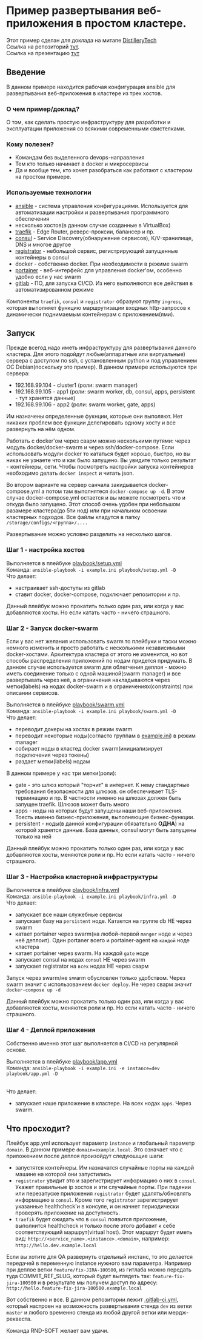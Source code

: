 # Пример развертывания веб-приложения в простом кластере.

Этот пример сделан для доклада на митапе [DistilleryTech](https://www.facebook.com/DistilleryRussia/posts/3200475796663282)
<br>Ссылка на репозиторий [тут](https://github.com/RND-SOFT/swarm-example).
<br>Ссылка на презентацию [тут](https://docs.google.com/presentation/d/1tXcIYyGL_9YnOSJCBA_Q51zVNvXJ2zMwMfOYB2T1zUk/edit?usp=sharing) 

## Введение

В данном примере находится рабочая конфигурация ansible для развертывания веб-приложения в кластере из трех хостов. 

### О чем пример/доклад?

О том, как сделать простую инфраструктуру для разработки и эксплуатации приложения со всякими современными свистелками. 

### Кому полезен?

* Командам без выделенного devops-направления
* Тем кто только начинает в docker и микросервисы
* Да и вообще тем, кто хочет разобраться как работают с кластером на простом примере.

### Используемые технологии

* [ansible](https://ru.wikipedia.org/wiki/Ansible) - система управления конфигурациями. Используется для автоматизации настройки и развертывания программного обеспечения
* несколько хостов(в данном случае созданные в VirtualBox)
* [traefik](https://docs.traefik.io/) - Edge Router, реверс-проксии, балансер и пр.
* [consul](https://www.consul.io/) - Service Discovery(обнаружение сервисов), K/V-хранилище, DNS и многое другое
* [registrator](https://github.com/gliderlabs/registrator) - небольшой сервис, регистрирующий запущенные контейнеры в consul
* docker - собственно docker. При необходимости в режиме swarm
* [portainer](https://www.portainer.io/) - веб-интерфейс для управления docker'ом, особенно удобно если у нас swarm
* [gitlab](https://about.gitlab.com/) - ПО, для запуска CI/CD. Из него выполняются все действия в автоматизированном режиме
  

Компоненты `traefik`, `consul` и `registrator` образуют группу `ingress`, которая выполняет функцию маршрутизации входных http-запросов к динамически поднимаемым контейнерам с приложением(ями).

## Запуск

Прежде всегод надо иметь инфраструктуру для развертывания данного кластера. Для этого подойдут любые(аппаратные или виртуальные) сервера с доступом по ssh, с установленным python и под управлением ОС Debian(поскольку это пример). В данном примере используются три сервера:
* 192.168.99.104 - cluster1 (роли: swarm manager)
* 192.168.99.105 - app1 (роли: swarm worker, db, consul, apps, persistent - тут хранятся данные)
* 192.168.99.106 - app2 (роли: swarm worker, gate, apps)

Им назначены определенные фукнции, которые они выполяют. Нет никаких проблем все функции делегировать одному хосту и все развернуть на нём одном.

Работать с docker'ом через сварм можно несколькими путями: через модуль docker/docker-swarm и через ssh/docker-compose. Если использовать модули docker то кататься будет хорошо, быстро, но вы никак не узнаете что и как было запущено. Вы увидите только результат - контейнеры, сети. Чтобы посмотреть настройки запуска контейнеров необходимо делать `docker inspect` и читать json. 

Во втором варианте на сервер санчала закидывается docker-compose.yml а потом там выполнятеся `docker-compose up -d`. В этом случае docker-compose.yml остается и вы можете посмотреть что и откуда было запущено. Этот способ очень удобен при небольшом разамере кластера(до 5ти нод) или при начальном освоении кластерных подходов. Все файлы кладутся в папку `/storage/configs/<группа>/....`


Развертывание можно условно разделить на несколько шагов.

### Шаг 1 - настройка хостов

Выполняется в плейбуке [playbook/setup.yml](ansible/playbook/setup.yml)
<br>Команда: `ansible-playbook -i example.ini playbook/setup.yml -D`
<br>Что делает:
* настраивает ssh-доступы из gitlab
* ставит docker, docker-compose, подключает репозитории и пр.

Данный плейбук можно прокатить только один раз, или когда у вас добавляются хосты. Но если катать часто - ничего страшного.

### Шаг 2 - Запуск docker-swarm

Если у вас нет желания использовать swarm то плейбуки и таски можно немного изменить и просто работать с несколькими независимыми docker-хостами. Архитектура кластера от этого не изменится, но вот способы распределения приложений по нодам придется придумать. В данном случае используется swarm для облегчения деплоя - можно иметь соединение только с одной машиной(swarm manager) и все развертывать через неё, а ограничения накладываются через метки(labels) на нодах docker-swarm и в ограничениях(constraints) при описании сервисов.

Выполняется в плейбуке [playbook/swarm.yml](ansible/playbook/swarm.yml)
<br>Команда: `ansible-playbook -i example.ini playbook/swarm.yml -D`
<br>Что делает:
* переводит докеры на хостах в режим swarm
* переводит некоторые ноды(согласто группам в [example.ini](ansible/example.ini)) в режим manager
* собирает ноды в кластед docker swarm(инициализирует подключения через токены)
* раздает метки(labels) нодам

В данном примере у нас три метки(роли):
* gate - это шлюз который "торчит" в интернет. К нему стандартные требования безопасности для шлюзов. он обеспечивает TLS-терминацию и пр. В частности именно на шлюзах должен быть запущен traefik. Шлюзов может быть много
* apps - ноды на которых будут запущены наши веб-приложения. Тоесть именно бизнес-приложения, выполняющие бизнес-функции. 
* persistent - ноды(в данной конфигурации обязательно **ОДНА**) на которой хранятся данные. База данных, consul могут быть запущены только на ней

Данный плейбук можно прокатить только один раз, или когда у вас добавляются хосты, меняются роли и пр. Но если катать часто - ничего страшного.

### Шаг 3 - Настройка кластерной инфраструктуры

Выполняется в плейбуке [playbook/infra.yml](ansible/playbook/infra.yml)
<br>Команда: `ansible-playbook -i example.ini playbook/infra.yml -D`
<br>Что делает:
* запускает все наши служебные сервисы
* запускает базу на `persistent` ноде. Катается на группе db НЕ через swarm
* катает portainer через swarm(на любой-первой `manger` ноде и через неё деплоит). Один portaner всего и portainer-agent на `каждой` ноде кластера
* катает portainer через swarm. На каждой `gate` ноде
* запускает consul на нодах `consul` НЕ через swarm
* запускает registrator на `всех` нодах НЕ через сварм

Запуск через swarm/не swarm обусловлен только удобством. Через swarm значит с использованием `docker deploy`. Не через сварм значит `docker-compose up -d`

Данный плейбук можно прокатить только один раз, или когда у вас добавляются хосты, меняются роли и пр. Но если катать часто - ничего страшного.

### Шаг 4 - Деплой приложения

Собственно именно этот шаг выполняется в CI/CD на регулярной основе. 

Выполняется в плейбуке [playbook/app.yml](ansible/playbook/app.yml)
<br>Команда: `ansible-playbook -i example.ini -e instance=dev playbook/app.yml -D`

<br>Что делает:
* запускает наше приложение в кластере. На всех нодах `apps`. Через swarm.


## Что просходит?

Плейбук app.yml использует параметр `instance` и глобальный параметр `domain`. В данном примере `domain=example.local`. Это означает что с приложением после деплоя произойдут следуюшщие шаги:
* запустятся контейнеры. Им назначатся случайные порты на каждой машине на которой они запустились
* `registrator` увидит это и зарегистрирует информацию о них в `consul`. Укажет правильные ip хостов и эти случайные порты. При падении или перезапуске приложения `registrator` будет удалять/обновлять информацию в `consul`. Кроме того `registrator` зарегистрирует указанные healthcheck'и в консуле, и он начнет периодически проверять приложение на доступность.
* `traefik` будет ожидать что в `consul` появится приложение, выполнится healthcheck и только после этого добавит к себе соответствующий маршрут(virtual host). Этот маршрут будет иметь вид: `http://<service_name>.<instance>.<domain>`, например: `http://hello.dev.example.local`

Если вы хотите для QA развернуть отдельный инстанс, то это делается передачей в переменную instance нужного вам параметра. Например при деплое ветки `feature/fix-JIRA-100500`, из гитлаба можно передать туда COMMIT_REF_SLUG, который будет выглядеть так: `feature-fix-jira-100500` и в результате мы получем доступ по адресу: `http://hello.feature-fix-jira-100500.example.local`


Вот собственно и все. В данном репозитории лежит [.gitlab-ci.yml](.gitlab-ci.yml), который настроен на возможность развертывания стенда `dev` из ветки `master` и любого временно стенда из любой другой ветки или мердж-реквеста.

Команда RND-SOFT желает вам удачи.
